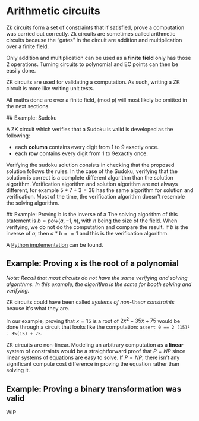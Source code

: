 # Arithmetic circuits

Zk circuits form a set of constraints that if satisfied, prove a computation was carried out correctly. Zk circuits are sometimes called arithmetic circuits because the “gates” in the circuit are addition and multiplication over a finite field.

Only addition and multiplication can be used as a **finite field** only has those 2 operations. Turning circuits to polynomial and EC points can then be easily done.

ZK circuits are used for validating a computation. As such, writing a ZK circuit is more like writing unit tests.

All maths done are over a finite field, (mod p) will most likely be omitted in the next sections.

## Example: Sudoku

A ZK circuit which verifies that a Sudoku is valid is developed as the following:
- each **column** contains every digit from 1 to 9 exactly once.
- each **row** contains every digit from 1 to 9exactly once.

Verifying the sudoku solution consists in checking that the proposed solution follows the rules.
In the case of the Sudoku, verifying that the solution is correct is a complete different algorithm than the solution algorithm.
Verification algorithm and solution algorithm are not always different, for example $5*7+3=38$ has the same algorithm for solution and verification.
Most of the time, the verification algorithm doesn't resemble the solving algorithm.


## Example: Proving b is the inverse of a
The solving algorithm of this statement is $b=pow(a, -1, n)$, with $n$ being the size of the field.
When verifying, we do not do the computation and compare the result.
If $b$ is the inverse of $a$, then $a * b == 1$ and this is the verification algorithm.


A [Python implementation](./inverse.py) can be found.


## Example: Proving x is the root of a polynomial

*Note: Recall that most circuits do not have the same verifying and solving algorithms.
In this example, the algorithm is the same for booth solving and verifying.*

ZK circuits could have been called *systems of non-linear constraints* beause it's what they are. 

In our example, proving that $x=15$ is a root of $2x^2 - 35x + 75$ would be done through a circuit that looks like the computation:
`assert 0 == 2 (15)² - 35(15) + 75`.

ZK-circuits are non-linear. Modeling an arbitrary computation as a **linear** system of constraints would be a straightforward proof that $P=NP$ since linear systems of equations are easy to solve. If $P=NP$, there isn’t any significant compute cost difference in proving the equation rather than solving it.

## Example: Proving a binary transformation was valid


WIP
